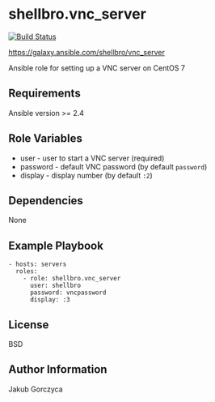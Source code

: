 shellbro.vnc_server
===================

[![Build Status](https://travis-ci.org/shellbro/ansible-role-vnc-server.svg?branch=master)](https://travis-ci.org/shellbro/ansible-role-vnc-server)

https://galaxy.ansible.com/shellbro/vnc_server

Ansible role for setting up a VNC server on CentOS 7

Requirements
------------

Ansible version >= 2.4

Role Variables
--------------

* user - user to start a VNC server (required)
* password - default VNC password (by default `password`)
* display - display number (by default `:2`)

Dependencies
------------

None

Example Playbook
----------------

    - hosts: servers
      roles:
        - role: shellbro.vnc_server
          user: shellbro
          password: vncpassword
          display: :3

License
-------

BSD

Author Information
------------------

Jakub Gorczyca
